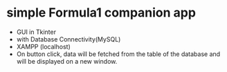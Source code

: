 # simple Formula1 companion app
- GUI in Tkinter
- with Database Connectivity(MySQL)
- XAMPP (localhost)
- On button click, data will be fetched from the table
  of the database and will be displayed on a new window.
